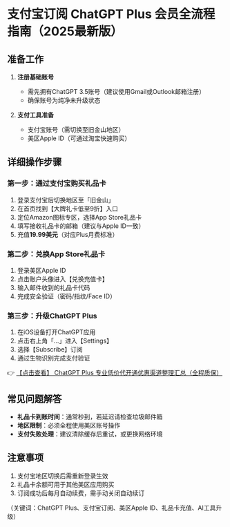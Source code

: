 # 支付宝订阅 ChatGPT Plus 会员全流程指南（2025最新版）

## 准备工作
1. **注册基础账号**  
   - 需先拥有ChatGPT 3.5账号（建议使用Gmail或Outlook邮箱注册）
   - 确保账号为纯净未升级状态

2. **支付工具准备**  
   - 支付宝账号（需切换至旧金山地区）
   - 美区Apple ID（可通过淘宝快速购买）

## 详细操作步骤

### 第一步：通过支付宝购买礼品卡
1. 登录支付宝后切换地区至「旧金山」
2. 在首页找到【大牌礼卡低至9折】入口
3. 定位Amazon图标专区，选择App Store礼品卡
4. 填写接收礼品卡的邮箱（建议与Apple ID一致）
5. 充值**19.99美元**（对应Plus月费标准）

### 第二步：兑换App Store礼品卡
1. 登录美区Apple ID
2. 点击账户头像进入【兑换充值卡】
3. 输入邮件收到的礼品卡代码
4. 完成安全验证（密码/指纹/Face ID）

### 第三步：升级ChatGPT Plus
1. 在iOS设备打开ChatGPT应用
2. 点击右上角「...」进入【Settings】
3. 选择【Subscribe】订阅
4. 通过生物识别完成支付验证

👉 [【点击查看】 ChatGPT Plus 专业低价代开通优惠渠道整理汇总（全程质保）](https://bit.ly/DaiKai)

## 常见问题解答
- **礼品卡到账时间**：通常秒到，若延迟请检查垃圾邮件箱
- **地区限制**：必须全程使用美区账号操作
- **支付失败处理**：建议清除缓存后重试，或更换网络环境

## 注意事项
1. 支付宝地区切换后需重新登录生效
2. 礼品卡余额可用于其他美区应用购买
3. 订阅成功后每月自动续费，需手动关闭自动续订

（关键词：ChatGPT Plus、支付宝订阅、美区Apple ID、礼品卡充值、AI工具升级）